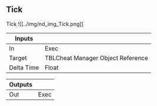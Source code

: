 ## Tick
Tick
![[../img/nd_img_Tick.png]]

|Inputs||
|--|--|
| In | Exec |
| Target | TBLCheat Manager Object Reference |
| Delta Time | Float |

|Outputs||
|--|--|
| Out | Exec |
